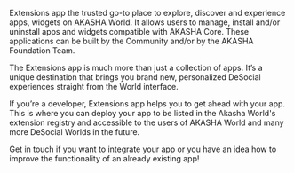 Extensions app the trusted go-to place to explore, discover and experience apps, widgets on AKASHA World. It allows users to manage, install and/or uninstall apps and widgets compatible with AKASHA Core. These applications can be built by the Community and/or by the AKASHA Foundation Team.

The Extensions app is much more than just a collection of apps. It’s a unique destination that brings you brand new, personalized DeSocial experiences straight from the World interface. 

If you’re a developer, Extensions app helps you to get ahead with your app. This is where you can deploy your app to be listed in the Akasha World's extension registry and accessible to the users of AKASHA World and many more DeSocial Worlds in the future. 

Get in touch if you want to integrate your app or you have an idea how to improve the functionality of an already existing app!